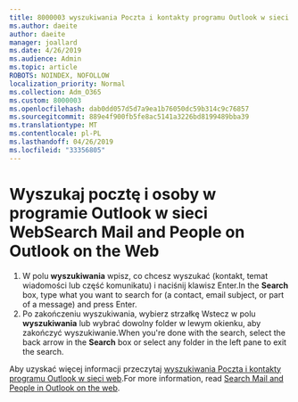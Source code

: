 ```yaml
---
title: 8000003 wyszukiwania Poczta i kontakty programu Outlook w sieci web
ms.author: daeite
author: daeite
manager: joallard
ms.date: 4/26/2019
ms.audience: Admin
ms.topic: article
ROBOTS: NOINDEX, NOFOLLOW
localization_priority: Normal
ms.collection: Adm_O365
ms.custom: 8000003
ms.openlocfilehash: dab0dd057d5d7a9ea1b76050dc59b314c9c76857
ms.sourcegitcommit: 889e4f900fb5fe8ac5141a3226bd8199489bba39
ms.translationtype: MT
ms.contentlocale: pl-PL
ms.lasthandoff: 04/26/2019
ms.locfileid: "33356805"
---
```

# <a name="search-mail-and-people-on-outlook-on-the-web"></a><span data-ttu-id="86bf8-102">Wyszukaj pocztę i osoby w programie Outlook w sieci Web</span><span class="sxs-lookup"><span data-stu-id="86bf8-102">Search Mail and People on Outlook on the Web</span></span>

1. <span data-ttu-id="86bf8-103">W polu **wyszukiwania** wpisz, co chcesz wyszukać (kontakt, temat wiadomości lub część komunikatu) i naciśnij klawisz Enter.</span><span class="sxs-lookup"><span data-stu-id="86bf8-103">In the **Search** box, type what you want to search for (a contact, email subject, or part of a message) and press Enter.</span></span>
2. <span data-ttu-id="86bf8-104">Po zakończeniu wyszukiwania, wybierz strzałkę Wstecz w polu **wyszukiwania** lub wybrać dowolny folder w lewym okienku, aby zakończyć wyszukiwanie.</span><span class="sxs-lookup"><span data-stu-id="86bf8-104">When you're done with the search, select the back arrow in the **Search** box or select any folder in the left pane to exit the search.</span></span>

<span data-ttu-id="86bf8-105">Aby uzyskać więcej informacji przeczytaj [wyszukiwania Poczta i kontakty programu Outlook w sieci web](https://support.office.com/article/b27e5eb7-3255-4c61-bf16-1c6a16bc2e6b).</span><span class="sxs-lookup"><span data-stu-id="86bf8-105">For more information, read [Search Mail and People in Outlook on the web](https://support.office.com/article/b27e5eb7-3255-4c61-bf16-1c6a16bc2e6b).</span></span>